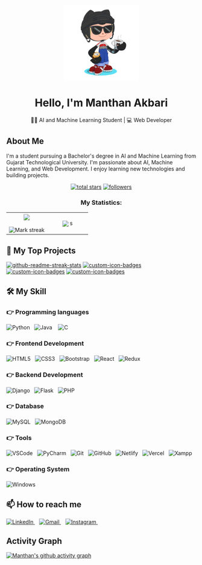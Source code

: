<div align=center>
        <img src="https://raw.githubusercontent.com/AhmedFathyDev/AhmedFathyDev/main/GitHub.png" alt="GitHub Octocat Drinking a Cup of Coffee" height="200">
</div>

<div align="center">
  <h1> Hello, I'm Manthan Akbari</h1>
    <p>👨‍💻 AI and Machine Learning Student | 💻 Web Developer</p>
</div>


## About Me

I'm a student pursuing a Bachelor's degree in AI and Machine Learning from Gujarat Technological University. I'm passionate about AI, Machine Learning, and Web Development. I enjoy learning new technologies and building projects.


<p align="center">
  <a href="https://github.com/mdakbari?tab=repositories&sort=stargazers">
    <img alt="total stars" title="Total stars on GitHub" src="https://custom-icon-badges.prathmeshsoni.works/github/stars/?username=mdakbari"/></a>
  <a href="https://github.com/mdakbari?tab=followers">
    <img alt="followers" title="Follow me on Github" src="https://custom-icon-badges.prathmeshsoni.works/github/followers/?username=mdakbari"/></a>
</p>


<h3 align="center">My Statistics:</h3>
<p align="center">
<table align="center">
<tr border="none">
<td width="50%" align="center">
  
  <img  align="center"  src="https://github-readme-stats.vercel.app/api?username=mdakbari&theme=dark&show_icons=true&count_private=true" />
  <br></br>
  <img  title="🔥 Get streak stats for your profile at git.io/streak-stats" alt="Mark streak" src="https://github-readme-streak-stats.herokuapp.com/?user=mdakbari&theme=dark&hide_border=false" /> 
</td>
<td width="50%" align="center">

  <img  align="center"  src="https://github-readme-stats.anuraghazra1.vercel.app/api/top-langs/?username=mdakbari&theme=dark&hide_border=false&no-bg=true&no-frame=true&langs_count=10"/>
  s
  </td>
</tr>
</table>


 <summary><h2>📘 My Top Projects</h2></summary>

  <!-- Repo info cards - https://github.com/anuraghazra/github-readme-stats -->
  <p align="left">
    <a href="https://github.com/mdakbari/ecom"><img width="300" src="https://denvercoder1-github-readme-stats.vercel.app/api/pin/?username=mdakbari&repo=stellarStories&theme=react&bg_color=1F222E&title_color=70a5fd&hide_border=true&icon_color=F8D866" alt="github-readme-streak-stats"></a>
    <a href="https://github.com/mdakbari/react_app"><img width="300" src="https://denvercoder1-github-readme-stats.vercel.app/api/pin/?username=mdakbari&repo=react_app&theme=react&bg_color=1F222E&title_color=70a5fd&hide_border=true&icon_color=F8D866" alt="custom-icon-badges"></a>
    <a href="https://github.com/mdakbari/flask-login"><img width="300" src="https://denvercoder1-github-readme-stats.vercel.app/api/pin/?username=mdakbari&repo=flask-login&theme=react&bg_color=1F222E&title_color=70a5fd&hide_border=true&icon_color=F8D866" alt="custom-icon-badges"></a>
    <a href="https://github.com/mdakbari/ecom"><img width="300" src="https://denvercoder1-github-readme-stats.vercel.app/api/pin/?username=mdakbari&repo=ecom&theme=react&bg_color=1F222E&title_color=70a5fd&hide_border=true&icon_color=F8D866" alt="custom-icon-badges"></a>
  </p>


## 🛠️ My Skill

### 👉 Programming languages

<p align="left">
    <img src="https://img.shields.io/badge/Python-3776AB?style=for-the-badge&logo=python&logoColor=white" alt="Python" />&nbsp;&nbsp;
    <img src="https://img.shields.io/badge/Java-007396?style=for-the-badge&logo=java&logoColor=white" alt="Java" />
    &nbsp;&nbsp;
    <img src="https://img.shields.io/badge/C-00599C?style=for-the-badge&logo=c&logoColor=white" alt="C" />&nbsp;&nbsp;
</p>

### 👉 Frontend Development

<p align="left">
    <img src="https://img.shields.io/badge/HTML5-E34F26?style=for-the-badge&logo=html5&logoColor=white" alt="HTML5" />&nbsp;&nbsp;
    <img src="https://img.shields.io/badge/CSS3-1572B6?style=for-the-badge&logo=css3&logoColor=white" alt="CSS3" />&nbsp;&nbsp;
    <img src="https://img.shields.io/badge/Bootstrap-563D7C?style=for-the-badge&logo=bootstrap&logoColor=white" alt="Bootstrap" />&nbsp;&nbsp;
    <img src="https://img.shields.io/badge/React-61DAFB?style=for-the-badge&logo=react&logoColor=black" alt="React" />&nbsp;&nbsp;
    <img src="https://img.shields.io/badge/JavaScript-F7DF1E?style=for-the-badge&logo=javascript&logoColor=black" alt="Redux" />&nbsp;&nbsp;

</p>

### 👉 Backend Development

<p align="left">
    <img src="https://img.shields.io/badge/djnago-092E20?style=for-the-badge&logo=django&logoColor=white" alt="Django" />&nbsp;&nbsp;
    <img src="https://img.shields.io/badge/flask-000000?style=for-the-badge&logo=flask&logoColor=white" alt="Flask" />&nbsp;&nbsp;
    <img src="https://img.shields.io/badge/php-777BB4?style=for-the-badge&logo=php&logoColor=white" alt="PHP" />&nbsp;&nbsp;

</p>

### 👉 Database

<p align="left">
    <img src="https://img.shields.io/badge/MySQL-4479A1?style=for-the-badge&logo=mysql&logoColor=white" alt="MySQL" />&nbsp;&nbsp;
    <img src="https://img.shields.io/badge/MongoDB-47A248?style=for-the-badge&logo=mongodb&logoColor=white" alt="MongoDB" />&nbsp;&nbsp;
    


</p>


### 👉 Tools

<p align="left">
    <img src="https://img.shields.io/badge/VSCode-007ACC?style=for-the-badge&logo=visual-studio-code&logoColor=white" alt="VSCode" />&nbsp;&nbsp;
    <img src="https://img.shields.io/badge/PyCharm-000000?style=for-the-badge&logo=pycharm&logoColor=white" alt="PyCharm" />&nbsp;&nbsp;
    <img src="https://img.shields.io/badge/Git-F05032?style=for-the-badge&logo=git&logoColor=white" alt="Git" />&nbsp;&nbsp;
    <img src="https://img.shields.io/badge/GitHub-181717?style=for-the-badge&logo=github&logoColor=white" alt="GitHub" />&nbsp;&nbsp;
    <img src="https://img.shields.io/badge/Netlify-00C7B7?style=for-the-badge&logo=netlify&logoColor=white" alt="Netlify" />&nbsp;&nbsp;
    <img src="https://img.shields.io/badge/vercel-000000?style=for-the-badge&logo=vercel&logoColor=white" alt="Vercel" />&nbsp;&nbsp;
    <img src="https://img.shields.io/badge/Xampp-F37623?style=for-the-badge&logo=xampp&logoColor=white" alt="Xampp" />&nbsp;&nbsp;

</p>

### 👉 Operating System

<p align="left">
    <img src="https://img.shields.io/badge/Windows-0078D6?style=for-the-badge&logo=windows&logoColor=white" alt="Windows" />&nbsp;&nbsp;
    
</p>

## 📫 How to reach me

<p align="left">
    <a href="https://www.linkedin.com/in/manthan-akbari-825995236/">
        <img src="https://img.shields.io/badge/LinkedIn-0077B5?style=for-the-badge&logo=linkedin&logoColor=white" alt="LinkedIn" />
    </a>&nbsp;&nbsp;
    <a href="mailto:md.akbari18@gmail.com">
        <img src="https://img.shields.io/badge/Gmail-D14836?style=for-the-badge&logo=gmail&logoColor=white" alt="Gmail" />
    </a>&nbsp;&nbsp;
    <a href="https://www.instagram.com/md_akbari18/">
        <img src="https://img.shields.io/badge/Instagram-E4405F?style=for-the-badge&logo=instagram&logoColor=white" alt="Instagram" />
    </a>&nbsp;&nbsp;

</p>


## Activity Graph

[![Manthan's github activity graph](https://github-readme-activity-graph.vercel.app/graph?username=mdakbari&bg_color=000000&color=eee2ed&line=f2f2f2&point=fa0000&area=true&hide_border=true)](https://github.com/ashutosh00710/github-readme-activity-graph)
